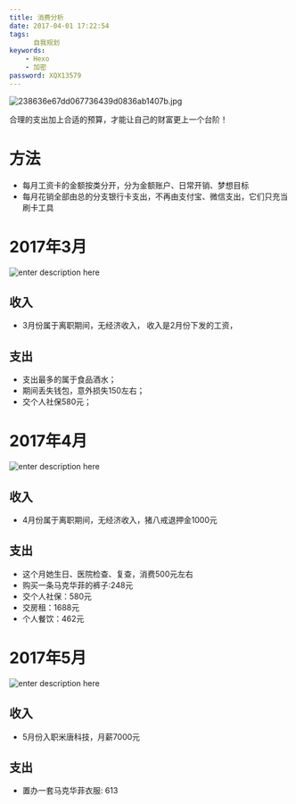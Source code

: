 ```yaml
---
title: 消费分析
date: 2017-04-01 17:22:54
tags:
      自我规划
keywords:
    - Hexo
    - 加密
password: XQX13579
---
```


![238636e67dd067736439d0836ab1407b.jpg](http://www.wailian.work/images/2018/09/09/238636e67dd067736439d0836ab1407b.jpg)

 合理的支出加上合适的预算，才能让自己的财富更上一个台阶！
 
 <!-- more -->

# 方法

 - 每月工资卡的金额按类分开，分为金额账户、日常开销、梦想目标
 - 每月花销全部由总的分支银行卡支出，不再由支付宝、微信支出，它们只充当刷卡工具

# 2017年3月
![enter description here][2]

## 收入

 - 3月份属于离职期间，无经济收入， 收入是2月份下发的工资，

## 支出

 - 支出最多的属于食品酒水；
 - 期间丢失钱包，意外损失150左右；
 - 交个人社保580元；

# 2017年4月
![enter description here][3]
## 收入
 - 4月份属于离职期间，无经济收入，猪八戒退押金1000元
## 支出
 - 这个月她生日、医院检查、复查，消费500元左右 
 - 购买一条马克华菲的裤子:248元
 - 交个人社保：580元
 - 交房租：1688元
 - 个人餐饮：462元

# 2017年5月

![enter description here][4]
## 收入
- 5月份入职米唐科技，月薪7000元
## 支出
- 置办一套马克华菲衣服: 613 


  [1]: http://oimqf80rv.bkt.clouddn.com/1491039914440.jpg "0.jpg"
  [2]: http://oimqf80rv.bkt.clouddn.com/1491039761262.jpg "1.jpg"
  [3]: http://oimqf80rv.bkt.clouddn.com/1493622793903.jpg "4月份_1.jpg"
  [4]: http://oimqf80rv.bkt.clouddn.com/5%E6%9C%88%E4%BB%BD.jpg "5月份.jpg"
